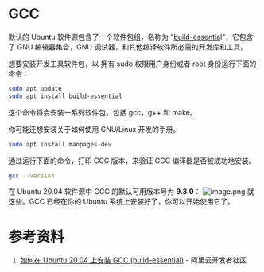 # GCC

默认的 Ubuntu 软件源包含了一个软件包组，名称为 "[build-essentia](https://pkgs.org/download/build-essential)l"，它包含了 GNU 编辑器集合，GNU 调试器，和其他编译软件所必需的开发库和工具。

想要安装开发工具软件包，以 拥有 sudo 权限用户身份或者 root 身份运行下面的命令：

```bash
sudo apt update
sudo apt install build-essential
```

这个命令将会安装一系列软件包，包括 gcc，g++ 和 make。

你可能还想安装关于如何使用 GNU/Linux 开发的手册。

```bash
sudo apt install manpages-dev
```

通过运行下面的命令，打印 GCC 版本，来验证 GCC 编译器是否被成功地安装。

```bash
gcc --version
```

在 Ubuntu 20.04 软件源中 GCC 的默认可用版本号为 **9.3.0**：
![image.png](https://shub-1251708715.cos.ap-guangzhou.myqcloud.com/elog-cookbook-img/FjlSu0YinX1hjb-ziAqopumm07Xl.png)
就这些。GCC 已经在你的 Ubuntu 系统上安装好了，你可以开始使用它了。

# 参考资料

1. [如何在 Ubuntu 20.04 上安装 GCC (build-essential)](https://developer.aliyun.com/article/766146) - 阿里云开发者社区
